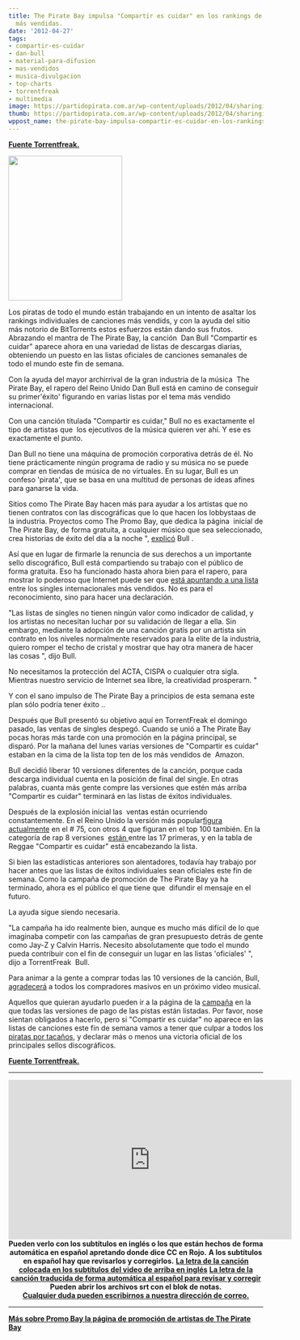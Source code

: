 ```yaml
---
title: The Pirate Bay impulsa "Compartir es cuidar" en los rankings de las canciones
  más vendidas.
date: '2012-04-27'
tags:
- compartir-es-cuidar
- dan-bull
- material-para-difusion
- mas-vendidos
- musica-divulgacion
- top-charts
- torrentfreak
- multimedia
image: https://partidopirata.com.ar/wp-content/uploads/2012/04/sharingiscaring.jpg
thumb: https://partidopirata.com.ar/wp-content/uploads/2012/04/sharingiscaring-150x150.jpg
wppost_name: the-pirate-bay-impulsa-compartir-es-cuidar-en-los-rankings-de-las-canciones-mas-vendidas
---
```


<strong><a href="https://torrentfreak.com/pirate-bay-boosts-sharing-is-caring-into-the-music-charts-120427/" target="_blank">Fuente Torrentfreak.</a></strong>

<a href="https://partidopirata.com.ar/wp-content/uploads/2012/04/caring.png"><img class="size-full wp-image-4229" title="caring" src="https://partidopirata.com.ar/wp-content/uploads/2012/04/caring.png" alt="" width="225" height="286" /></a>


Los piratas de todo el mundo están trabajando en un intento de asaltar los rankings individuales de canciones más vendids, y con la ayuda del sitio más notorio de BitTorrents estos esfuerzos están dando sus frutos. Abrazando el mantra de The Pirate Bay, la canción  Dan Bull "Compartir es cuidar" aparece ahora en una variedad de listas de descargas diarias, obteniendo un puesto en las listas oficiales de canciones semanales de todo el mundo este fin de semana.

Con la ayuda del mayor archirrival de la gran industria de la música  The Pirate Bay, el rapero del Reino Unido Dan Bull está en camino de conseguir su primer'éxito' figurando en varias listas por el tema más vendido internacional.

Con una canción titulada "Compartir es cuidar," Bull no es exactamente el tipo de artistas que  los ejecutivos de la música quieren ver ahí. Y ese es exactamente el punto.

Dan Bull no tiene una máquina de promoción corporativa detrás de él. No tiene prácticamente ningún programa de radio y su música no se puede comprar en tiendas de música de no virtuales. En su lugar, Bull es un confeso 'pirata', que se basa en una multitud de personas de ideas afines para ganarse la vida.

Sitios como The Pirate Bay hacen más para ayudar a los artistas que no tienen contratos con las discográficas que lo que hacen los lobbystaas de la industria. Proyectos como The Promo Bay, que dedica la página  inicial de The Pirate Bay, de forma gratuita, a cualquier músico que sea seleccionado, crea historias de éxito del día a la noche ", <a href="https://partidopirata.com.ar/4159/dan-bull-the-pirate-bay-atacan-los-rankings-de-musica-con-compartir-es-cuidar">explicó</a> Bull .

Así que en lugar de firmarle la renuncia de sus derechos a un importante sello discográfico, Bull está compartiendo su trabajo con el público de forma gratuita. Eso ha funcionado hasta ahora bien para el rapero, para mostrar lo poderoso que Internet puede ser que <a href="http://itsdanbull.com/single/">está apuntando a una lista</a> entre los singles internacionales más vendidos. No es para el reconocimiento, sino para hacer una declaración.

"Las listas de singles no tienen ningún valor como indicador de calidad, y los artistas no necesitan luchar por su validación de llegar a ella. Sin embargo, mediante la adopción de una canción gratis por un artista sin contrato en los niveles normalmente reservados para la elite de la industria, quiero romper el techo de cristal y mostrar que hay otra manera de hacer las cosas ", dijo Bull.

No necesitamos la protección del ACTA, CISPA o cualquier otra sigla. Mientras nuestro servicio de Internet sea libre, la creatividad prosperarn. "

Y con el sano impulso de The Pirate Bay a principios de esta semana este plan sólo podría tener éxito ..

Después que Bull presentó su objetivo aquí en TorrentFreak el domingo pasado, las ventas de singles despegó. Cuando se unió a The Pirate Bay pocas horas más tarde con una promoción en la página principal, se disparó. Por la mañana del lunes varias versiones de "Compartir es cuidar" estaban en la cima de la lista top ten de los más vendidos de  Amazon.

Bull decidió liberar 10 versiones diferentes de la canción, porque cada descarga individual cuenta en la posición de final del single. En otras palabras, cuanta más gente compre las versiones que estén más arriba  "Compartir es cuidar" terminará en las listas de éxitos individuales.

Después de la explosión inicial las  ventas están ocurriendo constantemente. En el Reino Unido la versión más popular<a href="http://www.amazon.co.uk/Sharing-Is-Caring-Facebook-Explicit/dp/B007UV3F8G/ref=zg_bs_digital-music-track_42">figura actualmente</a> en el # 75, con otros 4 que figuran en el top 100 también. En la categoría de rap 8 versiones  <a href="http://www.amazon.co.uk/gp/bestsellers/dmusic/118651031/ref=pd_zg_hrsr_dmusic_1_3_last">están </a>entre las 17 primeras, y en la tabla de Reggae "Compartir es cuidar" está encabezando la lista.

Si bien las estadísticas anteriores son alentadores, todavía hay trabajo por hacer antes que las listas de éxitos individuales sean oficiales este fin de semana. Como la campaña de promoción de The Pirate Bay ya ha terminado, ahora es el público el que tiene que  difundir el mensaje en el futuro.

La ayuda sigue siendo necesaria.

"La campaña ha ido realmente bien, aunque es mucho más difícil de lo que imaginaba competir con las campañas de gran presupuesto detrás de gente como Jay-Z y Calvin Harris. Necesito absolutamente que todo el mundo pueda contribuir con el fin de conseguir un lugar en las listas 'oficiales' ", dijo a TorrentFreak  Bull.

Para animar a la gente a comprar todas las 10 versiones de la canción, Bull,  <a href="http://www.youtube.com/watch?v=4why-JscPkA">agradecerá</a> a todos los compradores masivos en un próximo video musical.

Aquellos que quieran ayudarlo pueden ir a la página de la <a href="http://itsdanbull.com/single/"> campaña</a> en la que todas las versiones de pago de las pistas están listadas. Por favor, nose sientan obligados a hacerlo, pero si "Compartir es cuidar" no aparece en las listas de canciones este fin de semana vamos a tener que culpar a todos los <a href="https://thepiratebay.se/torrent/7205038"> piratas por tacaños</a>, y declarar más o menos una victoria oficial de los principales sellos discográficos.

<strong><a href="https://torrentfreak.com/pirate-bay-boosts-sharing-is-caring-into-the-music-charts-120427/" target="_blank">Fuente Torrentfreak.</a></strong>

<hr />

<center>
<iframe src="http://www.youtube.com/embed/tsx8tlKFEcM" frameborder="0" width="560" height="315"></iframe>
<strong>Pueden verlo con los subtítulos en inglés o los que están hechos de forma automática en español apretando donde dice CC en Rojo.</strong>
<strong> A los subtítulos en español hay que revisarlos y corregirlos.</strong>
<strong> <a href="https://rapidshare.com/#%21download%7C487p6%7C2811841497%7Cdanbull.srt%7C7" target="_blank">La letra de la canción colocada en los subtítulos del video de arriba en inglés</a></strong>
<strong> <a href="https://rapidshare.com/files/4210634869/danbulles.srt" target="_blank">La letra de la canción traducida de forma automática al español para revisar y corregir</a></strong><center><strong>Pueden abrir los archivos srt con el blok de notas.</strong></center><center><strong><a href="https://partidopirata.com.ar/contacto">Cualquier duda pueden escribirnos a nuestra dirección de correo.</a></strong></center></center>

<hr />

<strong><a href="https://partidopirata.com.ar/3811/mas-de-5000-artistas-en-la-cola-de-the-pirate-bay-promotion">Más sobre Promo Bay la página de promoción de artistas de The Pirate Bay</a>
</strong>

&nbsp;
